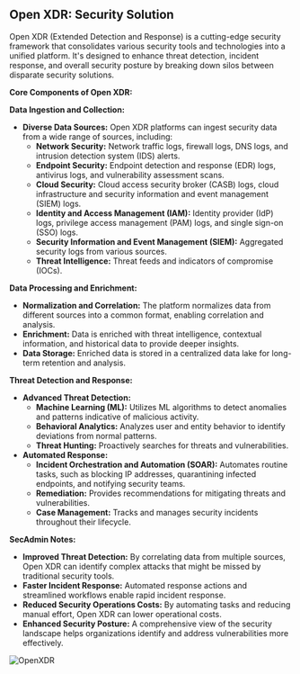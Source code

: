 ## Open XDR:  Security Solution

Open XDR (Extended Detection and Response) is a cutting-edge security framework that consolidates various security tools and technologies into a unified platform. It's designed to enhance threat detection, incident response, and overall security posture by breaking down silos between disparate security solutions.

**Core Components of Open XDR:**

 **Data Ingestion and Collection:**
   * **Diverse Data Sources:** Open XDR platforms can ingest security data from a wide range of sources, including:
     - **Network Security:** Network traffic logs, firewall logs, DNS logs, and intrusion detection system (IDS) alerts.
     - **Endpoint Security:** Endpoint detection and response (EDR) logs, antivirus logs, and vulnerability assessment scans.
     - **Cloud Security:** Cloud access security broker (CASB) logs, cloud infrastructure and security information and event management (SIEM) logs.
     - **Identity and Access Management (IAM):** Identity provider (IdP) logs, privilege access management (PAM) logs, and single sign-on (SSO) logs.
     - **Security Information and Event Management (SIEM):** Aggregated security logs from various sources.
     - **Threat Intelligence:** Threat feeds and indicators of compromise (IOCs).

 **Data Processing and Enrichment:**
   * **Normalization and Correlation:** The platform normalizes data from different sources into a common format, enabling correlation and analysis.
   * **Enrichment:** Data is enriched with threat intelligence, contextual information, and historical data to provide deeper insights.
   * **Data Storage:** Enriched data is stored in a centralized data lake for long-term retention and analysis.

 **Threat Detection and Response:**
   * **Advanced Threat Detection:**
     - **Machine Learning (ML):** Utilizes ML algorithms to detect anomalies and patterns indicative of malicious activity.
     - **Behavioral Analytics:** Analyzes user and entity behavior to identify deviations from normal patterns.
     - **Threat Hunting:** Proactively searches for threats and vulnerabilities.
   * **Automated Response:**
     - **Incident Orchestration and Automation (SOAR):** Automates routine tasks, such as blocking IP addresses, quarantining infected endpoints, and notifying security teams.
     - **Remediation:** Provides recommendations for mitigating threats and vulnerabilities.
     - **Case Management:** Tracks and manages security incidents throughout their lifecycle.

**SecAdmin Notes:**

* **Improved Threat Detection:** By correlating data from multiple sources, Open XDR can identify complex attacks that might be missed by traditional security tools.
* **Faster Incident Response:** Automated response actions and streamlined workflows enable rapid incident response.
* **Reduced Security Operations Costs:** By automating tasks and reducing manual effort, Open XDR can lower operational costs.
* **Enhanced Security Posture:** A comprehensive view of the security landscape helps organizations identify and address vulnerabilities more effectively.

![OpenXDR](https://github.com/user-attachments/assets/d385c381-9049-4e0f-ad6a-d303063e82d6)

